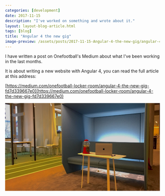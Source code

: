 ```yaml
---
categories: [development]
date: 2017-11-15
description: "I've worked on something and wrote about it."
layout: layout-blog-article.html
tags: [blog]
title: "Angular 4 the new gig"
image-preview: /assets/posts/2017-11-15-Angular-4-the-new-gig/angular-4-the-new-gig.jpg
---
```



I have written a post on Onefootball's Medium about what I've been working in the last months.


It is about writing a new website with Angular 4, you can read the full article at this address:

[https://medium.com/onefootball-locker-room/angular-4-the-new-gig-fd7d339667e0](https://medium.com/onefootball-locker-room/angular-4-the-new-gig-fd7d339667e0)

[![Onefootball Office](/assets/posts/2017-11-15-Angular-4-the-new-gig/angular-4-the-new-gig.jpg)](https://medium.com/onefootball-locker-room/angular-4-the-new-gig-fd7d339667e0)
